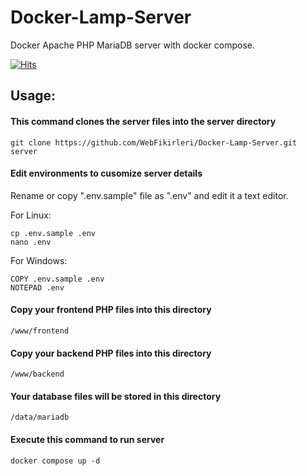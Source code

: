 # Docker-Lamp-Server
Docker Apache PHP MariaDB server with docker compose.

[![Hits](https://hits.seeyoufarm.com/api/count/incr/badge.svg?url=https%3A%2F%2Fgithub.com%2FWebFikirleri%2FDocker-Lamp-Server&count_bg=%233D81C8&title_bg=%23555555&icon=github.svg&icon_color=%23E7E7E7&title=hits&edge_flat=true)](https://hits.seeyoufarm.com)

## Usage:

#### This command clones the server files into the server directory

    git clone https://github.com/WebFikirleri/Docker-Lamp-Server.git server

#### Edit environments to cusomize server details

Rename or copy ".env.sample" file as ".env" and edit it a text editor.

For Linux:

    cp .env.sample .env
    nano .env

For Windows:

    COPY .env.sample .env
    NOTEPAD .env

#### Copy your frontend PHP files into this directory
    /www/frontend

#### Copy your backend PHP files into this directory

    /www/backend

#### Your database files will be stored in this directory

    /data/mariadb

#### Execute this command to run server

    docker compose up -d
